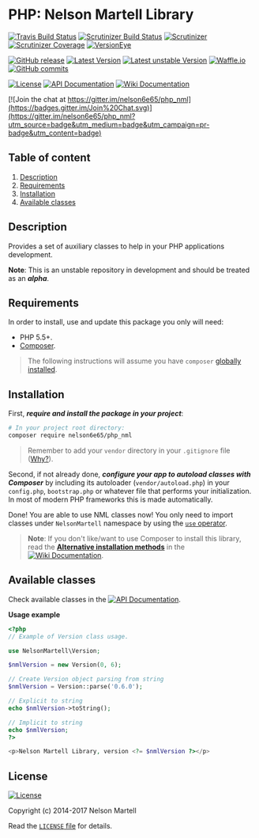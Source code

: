 # PHP: Nelson Martell Library

[![Travis Build Status](https://img.shields.io/travis/nelson6e65/php_nml/master.svg)](https://travis-ci.org/nelson6e65/php_nml)
[![Scrutinizer Build Status](https://img.shields.io/scrutinizer/build/g/nelson6e65/php_nml.svg?b=master&label=scrutinizer)](https://scrutinizer-ci.com/g/nelson6e65/php_nml/build-status/master)
[![Scrutinizer](https://img.shields.io/scrutinizer/g/nelson6e65/php_nml.svg?label=quality)](https://scrutinizer-ci.com/g/nelson6e65/php_nml/?branch=master)
[![Scrutinizer Coverage](https://img.shields.io/scrutinizer/coverage/g/nelson6e65/php_nml/master.svg)](https://scrutinizer-ci.com/g/nelson6e65/php_nml/?branch=master)
[![VersionEye](https://img.shields.io/versioneye/d/php/nelson6e65:php_nml.svg)](https://www.versioneye.com/php/nelson6e65:php_nml#dependencies)

[![GitHub release](https://img.shields.io/github/tag/nelson6e65/php_nml.svg)](https://github.com/nelson6e65/php_nml/tags)
[![Latest Version](https://img.shields.io/packagist/v/nelson6e65/php_nml.svg?label=stable)](https://packagist.org/packages/nelson6e65/php_nml)
[![Latest unstable Version](https://img.shields.io/packagist/vpre/nelson6e65/php_nml.svg?label=unstable)](https://packagist.org/packages/nelson6e65/php_nml#dev-master)
[![Waffle.io](https://img.shields.io/waffle/label/nelson6e65/php_nml/wip.svg?label=Work%20in%20progress)](http://waffle.io/nelson6e65/php_nml)
[![GitHub commits](https://img.shields.io/github/commits-since/nelson6e65/php_nml/v0.6.1.svg)](https://github.com/nelson6e65/php_nml/compare/v0.6.1...master)

[![License](https://img.shields.io/github/license/nelson6e65/php_nml.svg)](LICENSE)
[![API Documentation](http://img.shields.io/badge/documentation-API-yellow.svg)](http://nelson6e65.github.io/php_nml/api)
[![Wiki Documentation](http://img.shields.io/badge/documentation-WIKI-lightgray.svg)](https://github.com/nelson6e65/php_nml/wiki)

[![Join the chat at https://gitter.im/nelson6e65/php_nml](https://badges.gitter.im/Join%20Chat.svg)](https://gitter.im/nelson6e65/php_nml?utm_source=badge&utm_medium=badge&utm_campaign=pr-badge&utm_content=badge)

<!-- TOC depthFrom:2 depthTo:6 withLinks:1 updateOnSave:0 orderedList:1 -->

## Table of content

1. [Description](#description)
2. [Requirements](#requirements)
3. [Installation](#installation)
4. [Available classes](#available-classes)

<!-- /TOC -->


## Description

Provides a set of auxiliary classes to help in your PHP applications development.

**Note**: This is an unstable repository in development and should be treated as an ***alpha***.


## Requirements

In order to install, use and update this package you only will need:

* PHP 5.5+.
* [Composer](https://getcomposer.org).

> The following instructions will assume you have `composer` [globally installed](https://getcomposer.org/doc/00-intro.md#globally).


## Installation

First, ***require and install the package in your project***:

```sh
# In your project root directory:
composer require nelson6e65/php_nml
```

> Remember to add your `vendor` directory in your `.gitignore` file ([Why?](https://getcomposer.org/doc/faqs/should-i-commit-the-dependencies-in-my-vendor-directory.md)).

Second, if not already done, ***configure your app to autoload classes with Composer*** by including its autoloader (`vendor/autoload.php`) in your `config.php`, `bootstrap.php` or whatever file that performs your initialization. In most of modern PHP frameworks this is made automatically.

Done! You are able to use NML classes now! You only need to import classes under `NelsonMartell` namespace by using the [`use` operator](http://php.net/manual/en/language.namespaces.importing.php).

> **Note**: If you don't like/want to use Composer to install this library, read the [**Alternative installation methods**](https://github.com/nelson6e65/php_nml/wiki/Alternative-installation-methods) in the [![Wiki Documentation](http://img.shields.io/badge/documentation-WIKI-lightgray.svg)](https://github.com/nelson6e65/php_nml/wiki).


## Available classes

Check available classes in the [![API Documentation](http://img.shields.io/badge/documentation-API-yellow.svg)](http://nelson6e65.github.io/php_nml/api).

**Usage example**

```php
<?php
// Example of Version class usage.

use NelsonMartell\Version;

$nmlVersion = new Version(0, 6);

// Create Version object parsing from string
$nmlVersion = Version::parse('0.6.0');

// Explicit to string
echo $nmlVersion->toString();

// Implicit to string
echo $nmlVersion;
?>

<p>Nelson Martell Library, version <?= $nmlVersion ?></p>

```

## License

[![License](https://img.shields.io/github/license/nelson6e65/php_nml.svg)](LICENSE)

Copyright (c) 2014-2017 Nelson Martell

Read the [`LICENSE` file](LICENSE) for details.
